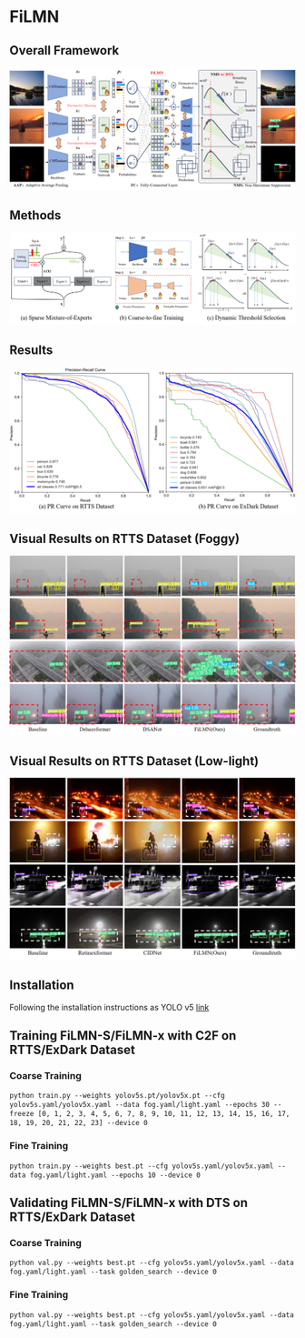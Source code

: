# FiLMN
## Overall Framework
![](https://raw.githubusercontent.com/Newj596/FiLMN/main/imgs/framework3.png)
## Methods
![](https://raw.githubusercontent.com/Newj596/FiLMN/main/imgs/methods.png)
## Results
![](https://raw.githubusercontent.com/Newj596/FiLMN/main/imgs/prs.png)
## Visual Results on RTTS Dataset (Foggy)
![](https://raw.githubusercontent.com/Newj596/FiLMN/main/imgs/fog_result.png)
## Visual Results on RTTS Dataset (Low-light)
![](https://raw.githubusercontent.com/Newj596/FiLMN/main/imgs/dark_result.png)

##  Installation
Following the installation instructions as YOLO v5 [link](https://github.com/ultralytics/yolov5) 

##  Training FiLMN-S/FiLMN-x with C2F on RTTS/ExDark Dataset
### Coarse Training
```
python train.py --weights yolov5s.pt/yolov5x.pt --cfg yolov5s.yaml/yolov5x.yaml --data fog.yaml/light.yaml --epochs 30 --freeze [0, 1, 2, 3, 4, 5, 6, 7, 8, 9, 10, 11, 12, 13, 14, 15, 16, 17, 18, 19, 20, 21, 22, 23] --device 0
```
### Fine Training
```
python train.py --weights best.pt --cfg yolov5s.yaml/yolov5x.yaml --data fog.yaml/light.yaml --epochs 10 --device 0
```

##  Validating FiLMN-S/FiLMN-x with DTS on RTTS/ExDark Dataset
### Coarse Training
```
python val.py --weights best.pt --cfg yolov5s.yaml/yolov5x.yaml --data fog.yaml/light.yaml --task golden_search --device 0
```
### Fine Training
```
python val.py --weights best.pt --cfg yolov5s.yaml/yolov5x.yaml --data fog.yaml/light.yaml --task golden_search --device 0
```
